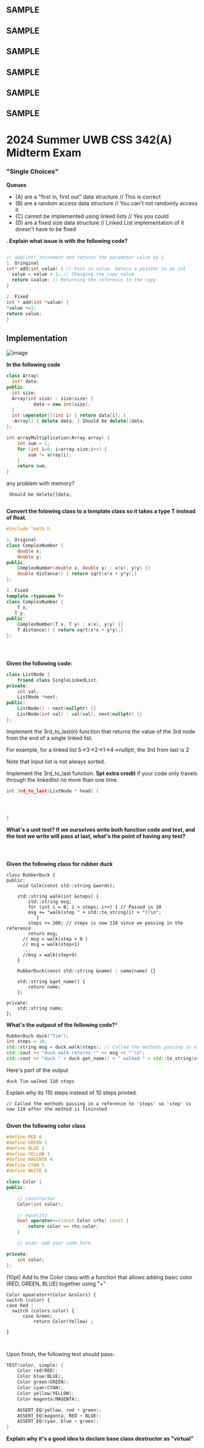 ## SAMPLE
## SAMPLE
## SAMPLE
## SAMPLE
## SAMPLE
## SAMPLE

# 2024 Summer UWB CSS 342(A) Midterm Exam

### "Single Choices"

**Queues**

- (A) are a "first in, first out" data structure // This is correct 
- (B) are a random access data structure // You can't not randomly access it
- (C) cannot be implemented using linked lists // Yes you could
- (D) are a fixed size data structure // Linked List implementation of it doesn't have to be fixed

**. Explain what issue is with the following code?**
```c++

// add(int) increment and returns the parameter value by 1
1. Oringinal
int* add(int value) { // Pass in value. Return a pointer to an int
  value = value + 1; // Changing the copy value 
  return &value; // Returning the reference to the copy 
}

2. Fixed
int * add(int *value) {
*value +=1;
return value;
}
```
## Implementation 
![image](https://github.com/user-attachments/assets/b87878b8-ca1b-4c0c-8f11-8b868d076a6c)


**In the following code**

```c++
class Array{
  int* data;
public:
  int size;
  Array(int size) : size(size) {
          data = new int[size];
  }
  int &operator[](int i) { return data[i]; }
  ~Array() { delete data; } Should be delete[]data;
};

int arrayMultiplication(Array array) {
    int sum = 1;
    for (int i=0; i<array.size;i++) {
        sum *= array[i];
    }
    return sum;
}
```

any problem with memory?
```
 Should be delete[]data;


```

**Convert the folowing class to a template class so it takes a type T instead of float.**
```c++
#include "math.h

1. Original
class ComplexNumber {
    double x;
    double y;
public:
    ComplexNumber(double x, double y) : x(x), y(y) {}
    double distance() { return sqrt(x*x + y*y);}
};

2. Fixed
template <typename T>
class ComplexNumber {
    T x;
   T y;
public:
    ComplexNumber(T x, T y) : x(x), y(y) {}
    T distance() { return sqrt(x*x + y*y);}
};
```
```



```

**Given the following code:**
```c++
class ListNode {
    friend class SingleLinkedList;
private:
    int val;
    ListNode *next;
public:
    ListNode() : next(nullptr) {}
    ListNode(int val) : val(val), next(nullptr) {}
};
```

Implement the 3rd_to_last(n) function that returns the value of the 3rd node from the end of a single linked list.

For example, for a linked list 5->3->2->1->4->nullptr, the 3rd from last is 2

Note that input list is not always sorted. 

Implement the 3rd_to_last function. **5pt extra credit** if your code only travels through the linkedlist no more than one time.
```c++
int 3rd_to_last(ListNode * head) {




}
```



**What's a unit test? If we ourselves write both function code and test, and the test we write will pass at last, what's the point of having any test?**
```



```


**Given the following class for rubber duck**
```
class RubberDuck {
public:
    void talk(const std::string &words);

    std::string walk(int &steps) {
        std::string msg;
        for (int i = 0; i < steps; i++) { // Passed in 10
        msg += "walk(step " + std::to_string(i) + ")!\n";
           }
        steps += 100; // steps is now 110 since we passing in the reference
        return msg;
      // msg = walk(step + 0 )
      // msg = walk(step+1)
      ...
      //msg = walk(step+9)
    }

    RubberDuck(const std::string &name) : name(name) {}

    std::string &get_name() {
        return name;
    };

private:
    std::string name;
};

```

**What's the outpout of the following code?*** 

```c++
RubberDuck duck("Tim");
int steps = 10;
std::string msg = duck.walk(steps); // Called the methods passing in a reference to 'steps' so 'step' is now 110
std::cout << "duck walk returns '" << msg << "'\n"; 
std::cout << "duck " + duck.get_name() + " walked " + std::to_string(steps) + " steps\n";
```

Here's part of the output
```
duck Tim walked 110 steps
```

Explain why its 110 steps instead of 10 steps printed.
```
// Called the methods passing in a reference to 'steps' so 'step' is now 110 after the method is fininshed 


```

**Given the following color class**
```c++
#define RED 0
#define GREEN 1
#define BLUE 2
#define YELLOW 3
#define MAGENTA 4
#define CYAN 5
#define WHITE 6

class Color {
public:

    // constructor
    Color(int color);

    // equality
    bool operator==(const Color &rhs) const {
        return color == rhs.color; 
    }

    // exam: add your code here

private:
    int color;
};
```

(10pt) Add to the Color class with a function that allows adding basic color (RED, GREEN, BLUE) together using "+"
```
Color opearator+(Color &colors) {
switch (color) {
case Red :
  switch (colors.color) {
      case Green:
          return Color(Yellow) ; 

} 



```

Upon finish, the following test should pass:
```c++
TEST(color, simple) {
    Color red(RED);
    Color blue(BLUE);
    Color green(GREEN);
    Color cyan(CYAN);
    Color yellow(YELLOW);
    Color magenta(MAGENTA);

    ASSERT_EQ(yellow, red + green);
    ASSERT_EQ(magenta, RED + BLUE);
    ASSERT_EQ(cyan, blue + green);
}
```


**Explain why it's a good idea to declare base class destructor as "virtual"**
```



```
